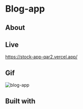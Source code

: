 # Blog-app

## About

## Live
https://stock-app-qar2.vercel.app/

## Gif
![blog-app](https://user-images.githubusercontent.com/118964736/232730404-41966122-be81-4364-a7e6-75154b8ba7c7.gif)

## Built with
